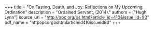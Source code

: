 +++
title = "On Fasting, Death, and Joy: Reflections on My Upcoming Ordination"
description = "Ordained Servant, (2014)."
authors = ["Hugh Lynn"]
source_url = "http://opc.org/os.html?article_id=410&issue_id=93"
pdf_name = "httpopcorgoshtmlarticleid410issueid93"
+++
